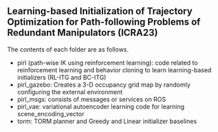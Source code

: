 ## Learning-based Initialization of Trajectory Optimization for Path-following Problems of Redundant Manipulators (ICRA23)
The contents of each folder are as follows.
- pirl (path-wise IK using reinforcement learning): code related to reinforcement learning and behavior cloning to learn learning-based initializers (RL-ITG and BC-ITG)
- pirl_gazebo: Creates a 3-D occupancy grid map by randomly configuring the external environment
- pirl_msgs: consists of messages or services on ROS
- pirl_vae: variational autoencoder learning code for learning scene_encoding_vector
- torm: TORM planner and Greedy and Linear initializer baselines























